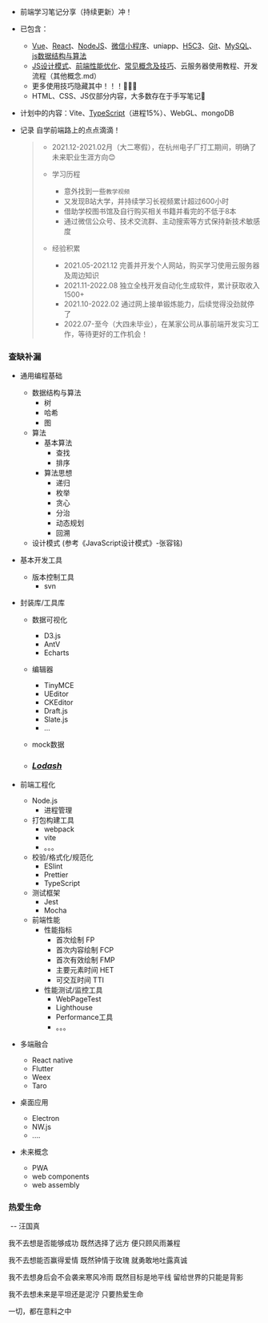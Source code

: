 - 前端学习笔记分享（持续更新）冲！

- 已包含：

  - [Vue](https://gitee.com/wzt521/personal-notes/tree/master/vue)、[React](https://gitee.com/wzt521/personal-notes/blob/master/React.md)、[NodeJS](https://gitee.com/wzt521/personal-notes/blob/master/NodeJS.md)、[微信小程序](https://gitee.com/wzt521/personal-notes/blob/master/微信小程序.md)、uniapp、[H5C3](https://gitee.com/wzt521/personal-notes/blob/master/H5C3补充.md)、[Git](https://gitee.com/wzt521/personal-notes/blob/master/Git.md)、[MySQL](https://gitee.com/wzt521/personal-notes/tree/master/数据库)、[js数据结构与算法](https://gitee.com/wzt521/personal-notes/blob/master/js数据结构与算法.md)
  - [JS设计模式](https://gitee.com/wzt521/personal-notes/blob/master/其他概念.md#设计模式)、[前端性能优化](https://gitee.com/wzt521/personal-notes/blob/master/其他概念.md#前端性能优化)、[常见概念及技巧](https://gitee.com/wzt521/personal-notes/blob/master/其他概念.md#概念)、云服务器使用教程、开发流程（其他概念.md）
  - 更多使用技巧隐藏其中！！！🎨🎨🎨
  - HTML、CSS、JS仅部分内容，大多数存在于手写笔记🤣

- 计划中的内容：Vite、[TypeScript](https://gitee.com/wzt521/personal-notes/blob/master/TypeScript.md)（进程15%）、WebGL、mongoDB

 - 记录 自学前端路上的点点滴滴！

   > - 2021.12-2021.02月（大二寒假），在杭州电子厂打工期间，明确了未来职业生涯方向😊
   >
   > - 学习历程
   >   - 意外找到一些`教学视频`
   >   - 又发现B站大学，并持续学习长视频累计超过600小时
   >   - 借助学校图书馆及自行购买相关书籍并看完的不低于8本
   >   - 通过微信公众号、技术交流群、主动搜索等方式保持新技术敏感度
   > - 经验积累
   >   - 2021.05-2021.12  完善并开发个人网站，购买学习使用云服务器及周边知识
   >   - 2021.11-2022.08  独立全栈开发自动化生成软件，累计获取收入1500+
   >   - 2021.10-2022.02  通过网上接单锻炼能力，后续觉得没劲就停了
   >   - 2022.07-至今（大四未毕业），在某家公司从事前端开发实习工作，等待更好的工作机会！





### 查缺补漏

- 通用编程基础

  - 数据结构与算法
    - 树
    - 哈希
    - 图
  - 算法
    - 基本算法
      - 查找
      - 排序
    - 算法思想
      - 递归
      - 枚举
      - 贪心
      - 分治
      - 动态规划
      - 回溯
  - 设计模式 (参考《JavaScript设计模式》-张容铭)

- 基本开发工具

  - 版本控制工具
    - svn

- 封装库/工具库

  - 数据可视化

    - D3.js
    - AntV
    - Echarts

  - 编辑器

    - TinyMCE
    - UEditor
    - CKEditor
    - Draft.js
    - Slate.js
    - ...

  - mock数据

  - ### [*Lodash*](http://www.baidu.com/link?url=hqRui5I0GelJnAMCaM9mTS9KW6gi5AP_Jec0RcmLpBK)

- 前端工程化

  - Node.js
    - 进程管理
  - 打包构建工具
    - webpack
    - vite
    - 。。。
  - 校验/格式化/规范化
    - ESlint
    - Prettier
    - TypeScript
  - 测试框架
    - Jest
    - Mocha
  - 前端性能
    - 性能指标
      - 首次绘制 FP
      - 首次内容绘制 FCP
      - 首次有效绘制 FMP
      - 主要元素时间 HET
      - 可交互时间 TTI
    - 性能测试/监控工具
      - WebPageTest
      - Lighthouse
      - Performance工具
      - 。。。

- 多端融合

  - React native
  - Flutter
  - Weex
  - Taro

- 桌面应用

  - Electron
  - NW.js
  - ....

- 未来概念

  - PWA
  - web components
  - web assembly











### 热爱生命

​             -- 汪国真

我不去想是否能够成功
既然选择了远方
便只顾风雨兼程

我不去想能否赢得爱情
既然钟情于玫瑰
就勇敢地吐露真诚

我不去想身后会不会袭来寒风冷雨
既然目标是地平线
留给世界的只能是背影

我不去想未来是平坦还是泥泞
只要热爱生命

一切，都在意料之中

